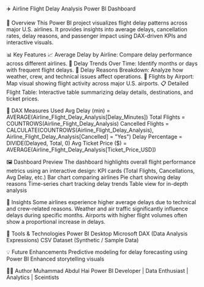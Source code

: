 ✈️ Airline Flight Delay Analysis Power BI Dashboard

📘 Overview
This Power BI project visualizes flight delay patterns across major U.S. airlines. It provides insights into average delays, cancellation rates, delay reasons, and passenger impact using DAX-driven KPIs and interactive visuals.

📊 Key Features
📈 Average Delay by Airline: Compare delay performance across different airlines.
🧭 Delay Trends Over Time: Identify months or days with frequent flight delays.
🧩 Delay Reasons Breakdown: Analyze how weather, crew, and technical issues affect operations.
📍 Flights by Airport: Map visual showing flight activity across major U.S. airports.
📋 Detailed Flight Table: Interactive table summarizing delay details, destinations, and ticket prices.

🧮 DAX Measures Used
Avg Delay (min) = AVERAGE(Airline_Flight_Delay_Analysis[Delay_Minutes])
Total Flights = COUNTROWS(Airline_Flight_Delay_Analysis)
Cancelled Flights = CALCULATE(COUNTROWS(Airline_Flight_Delay_Analysis), Airline_Flight_Delay_Analysis[Cancelled] = "Yes")
Delay Percentage = DIVIDE(Delayed, Total, 0)
Avg Ticket Price ($) = AVERAGE(Airline_Flight_Delay_Analysis[Ticket_Price_USD])

🖼️ Dashboard Preview
The dashboard highlights overall flight performance metrics using an interactive design:
KPI cards (Total Flights, Cancellations, Avg Delay, etc.)
Bar chart comparing airlines
Pie chart showing delay reasons
Time-series chart tracking delay trends
Table view for in-depth analysis

🧠 Insights
Some airlines experience higher average delays due to technical and crew-related reasons.
Weather and air traffic significantly influence delays during specific months.
Airports with higher flight volumes often show a proportional increase in delays.

🧰 Tools & Technologies
Power BI Desktop
Microsoft DAX (Data Analysis Expressions)
CSV Dataset (Synthetic / Sample Data)

💡 Future Enhancements
Predictive modeling for delay forecasting using Power BI
Enhanced storytelling visuals

👨‍💻 Author
Muhammad Abdul Hai
Power BI Developer | Data Enthusiast | Analytics | Sceintists
